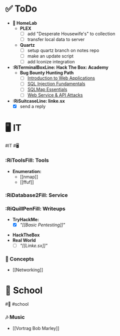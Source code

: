 # ✅ ToDo
- **🧪 HomeLab**
	- **PLEX**
		- [ ] add "Desperate Housewife's" to collection
		- [ ] transfer local data to server
	- **Quartz**
		- [ ] setup quartz branch on notes repo
		- [ ] make an update script
		- [ ] add Iconize integration
- **:RiTerminalBoxLine: Hack The Box: Academy**
	- **Bug Bounty Hunting Path**
		- [ ] [Introduction to Web Applications](https://academy.hackthebox.com/module/details/75)
		- [ ] [SQL Injection Fundamentals](https://academy.hackthebox.com/module/details/33)
		- [ ] [SQLMap Essentials](https://academy.hackthebox.com/module/details/58)
		- [ ] [Web Service & API Attacks](https://academy.hackthebox.com/module/details/160) 
- **:RiSuitcaseLine: linke.sx**
	- [x] send a reply
# 🖥 IT
#IT #🖥
### :RiToolsFill: Tools
*  **Enumeration:**
	* [[nmap]]
	* [[ffuf]]


### :RiDatabase2Fill: Service

### :RiQuillPenFill: Writeups
* **TryHackMe:**
	- [x] _"[[Basic Pentesting]]"_
- **HackTheBox**
- **Real World**
	- [ ] _"[[Linke.sx]]"_
### 🤔 Concepts
- [[Networking]]




# 🏫 School
#🏫 #school 
### 🎶 Music
 * [[Vortrag  Bob Marley]] 

